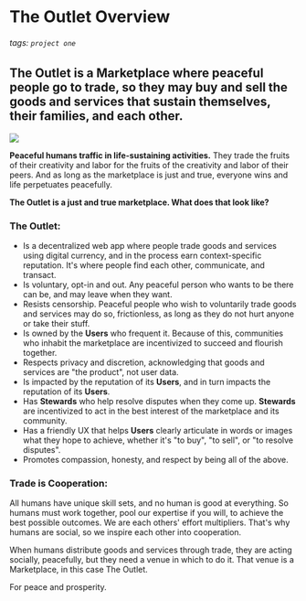 # The Outlet Overview
###### tags: `project one`

## The Outlet is a Marketplace where peaceful people go to trade, so they may buy and sell the goods and services that sustain themselves, their families, and each other.

![](https://i.imgur.com/TkOfy9K.jpg)

**Peaceful humans traffic in life-sustaining activities.** They trade the fruits of their creativity and labor for the fruits of the creativity and labor of their peers. And as long as the marketplace is just and true, everyone wins and life perpetuates peacefully. 

**The Outlet is a just and true marketplace. What does that look like?**  

### The Outlet:

- Is a decentralized web app where people trade goods and services using digital currency, and in the process earn context-specific reputation. It's where people find each other, communicate, and transact.
- Is voluntary, opt-in and out. Any peaceful person who wants to be there can be, and may leave when they want.
- Resists censorship. Peaceful people who wish to voluntarily trade goods and services may do so, frictionless, as long as they do not hurt anyone or take their stuff.
- Is owned by the **Users** who frequent it. Because of this, communities who inhabit the marketplace are incentivized to succeed and flourish together.
- Respects privacy and discretion, acknowledging that goods and services are "the product", not user data.
- Is impacted by the reputation of its **Users**, and in turn impacts the reputation of its **Users**.
- Has **Stewards** who help resolve disputes when they come up. **Stewards** are incentivized to act in the best interest of the marketplace and its community.
- Has a friendly UX that helps **Users** clearly articulate in words or images what they hope to achieve, whether it's "to buy", "to sell", or "to resolve disputes". 
- Promotes compassion, honesty, and respect by being all of the above.

### Trade is Cooperation:
All humans have unique skill sets, and no human is good at everything. So humans must work together, pool our expertise if you will, to achieve the best possible outcomes. We are each others' effort multipliers. That's why humans are social, so we inspire each other into cooperation. 

When humans distribute goods and services through trade, they are acting socially, peacefully, but they need a venue in which to do it. That venue is a Marketplace, in this case The Outlet. 

For peace and prosperity.
